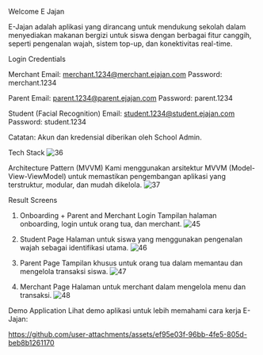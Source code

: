 Welcome E Jajan

E-Jajan adalah aplikasi yang dirancang untuk mendukung sekolah dalam menyediakan makanan bergizi untuk siswa dengan berbagai fitur canggih, seperti pengenalan wajah, sistem top-up, dan konektivitas real-time.

Login Credentials

Merchant
Email: merchant.1234@merchant.ejajan.com
Password: merchant.1234

Parent
Email: parent.1234@parent.ejajan.com
Password: parent.1234

Student (Facial Recognition)
Email: student.1234@student.ejajan.com
Password: student.1234

Catatan: Akun dan kredensial diberikan oleh School Admin.

Tech Stack
![36](https://github.com/user-attachments/assets/6a7a1c53-c267-4d73-9660-b80e5b814573)

Architecture Pattern (MVVM)
Kami menggunakan arsitektur MVVM (Model-View-ViewModel) untuk memastikan pengembangan aplikasi yang terstruktur, modular, dan mudah dikelola.
![37](https://github.com/user-attachments/assets/b05fae34-f054-4c5d-886f-bf63830f8fec)

Result Screens
1. Onboarding + Parent and Merchant Login
Tampilan halaman onboarding, login untuk orang tua, dan merchant.
![45](https://github.com/user-attachments/assets/c344f93f-fc14-44e2-b530-b26690bad4c6)

2. Student Page
Halaman untuk siswa yang menggunakan pengenalan wajah sebagai identifikasi utama.
![46](https://github.com/user-attachments/assets/c2f28e2d-8089-4782-acc6-2fd2c6900784)

3. Parent Page
Tampilan khusus untuk orang tua dalam memantau dan mengelola transaksi siswa.
![47](https://github.com/user-attachments/assets/5664404c-9784-4e1d-bb0c-095f2dc38898)

4. Merchant Page
Halaman untuk merchant dalam mengelola menu dan transaksi.
![48](https://github.com/user-attachments/assets/141eb33b-ee91-4c3f-aac2-c44b9fbc1be2)

Demo Application
Lihat demo aplikasi untuk lebih memahami cara kerja E-Jajan:

https://github.com/user-attachments/assets/ef95e03f-96bb-4fe5-805d-beb8b1261170
